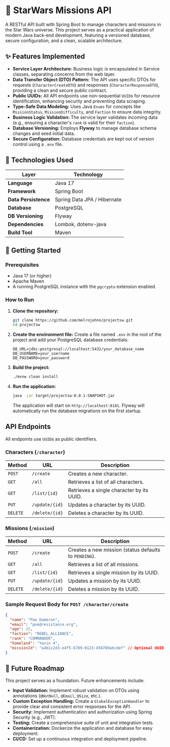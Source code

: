 # 🌌 StarWars Missions API

A RESTful API built with Spring Boot to manage characters and missions in the Star Wars universe. This project serves as a practical application of modern Java back-end development, featuring a versioned database, secure configuration, and a clean, scalable architecture.

## ✨ Features Implemented

-   **Service Layer Architecture:** Business logic is encapsulated in Service classes, separating concerns from the web layer.
-   **Data Transfer Object (DTO) Pattern:** The API uses specific DTOs for requests (`CharacterCreateDTO`) and responses (`CharacterResponseDTO`), providing a clean and secure public contract.
-   **Public UUIDs:** All API endpoints use non-sequential `UUID`s for resource identification, enhancing security and preventing data scraping.
-   **Type-Safe Data Modeling:** Uses Java `Enums` for concepts like `MissionStatus`, `MissionDifficulty`, and `Faction` to ensure data integrity.
-   **Business Logic Validation:** The service layer validates incoming data (e.g., ensuring a character's `rank` is valid for their `faction`).
-   **Database Versioning:** Employs **Flyway** to manage database schema changes and seed initial data.
-   **Secure Configuration:** Database credentials are kept out of version control using a `.env` file.

## 🚀 Technologies Used

| Layer                | Technology                               |
| -------------------- | ---------------------------------------- |
| **Language**         | Java 17                                  |
| **Framework**        | Spring Boot                              |
| **Data Persistence** | Spring Data JPA / Hibernate              |
| **Database**         | PostgreSQL                               |
| **DB Versioning**    | Flyway                                   |
| **Dependencies**     | Lombok, dotenv-java                      |
| **Build Tool**       | Maven                                    |

## 🏁 Getting Started

### Prerequisites

-   Java 17 (or higher)
-   Apache Maven
-   A running PostgreSQL instance with the `pgcrypto` extension enabled.

### How to Run

1.  **Clone the repository:**
    ```sh
    git clone https://github.com/melrojohnn/projectsw.git
    cd projectsw
    ```

2.  **Create the environment file:**
    Create a file named `.env` in the root of the project and add your PostgreSQL database credentials:
    ```env
    DB_URL=jdbc:postgresql://localhost:5432/your_database_name
    DB_USERNAME=your_username
    DB_PASSWORD=your_password
    ```

3.  **Build the project:**
    ```sh
    ./mvnw clean install
    ```

4.  **Run the application:**
    ```sh
    java -jar target/projectsw-0.0.1-SNAPSHOT.jar
    ```
    The application will start on `http://localhost:8181`. Flyway will automatically run the database migrations on the first startup.

## API Endpoints

All endpoints use `UUID`s as public identifiers.

### Characters (`/character`)

| Method | URL                | Description                               |
| ------ | ------------------ | ----------------------------------------- |
| `POST` | `/create`          | Creates a new character.                  |
| `GET`  | `/all`             | Retrieves a list of all characters.       |
| `GET`  | `/list/{id}`       | Retrieves a single character by its UUID. |
| `PUT`  | `/update/{id}`     | Updates a character by its UUID.          |
| `DELETE`| `/delete/{id}`    | Deletes a character by its UUID.          |

### Missions (`/mission`)

| Method | URL                | Description                               |
| ------ | ------------------ | ----------------------------------------- |
| `POST` | `/create`          | Creates a new mission (status defaults to `PENDING`). |
| `GET`  | `/all`             | Retrieves a list of all missions.         |
| `GET`  | `/list/{id}`       | Retrieves a single mission by its UUID.   |
| `PUT`  | `/update/{id}`     | Updates a mission by its UUID.            |
| `DELETE`| `/delete/{id}`    | Deletes a mission by its UUID.            |

### Sample Request Body for `POST /character/create`

```json
{
  "name": "Poe Dameron",
  "email": "poe@resistance.org",
  "age": 32,
  "faction": "REBEL_ALLIANCE",
  "rank": "COMMANDER",
  "homeland": "Yavin 4",
  "missionId": "a4b1c2d3-e4f5-6789-0123-456789abcdef" // Optional UUID of the mission
}
```

## 🎯 Future Roadmap

This project serves as a foundation. Future enhancements include:

-   **Input Validation:** Implement robust validation on DTOs using annotations (`@NotNull`, `@Email`, `@Size`, etc.).
-   **Custom Exception Handling:** Create a `GlobalExceptionHandler` to provide clear and consistent error responses for the API.
-   **Security:** Implement authentication and authorization using Spring Security (e.g., JWT).
-   **Testing:** Create a comprehensive suite of unit and integration tests.
-   **Containerization:** Dockerize the application and database for easy deployment.
-   **CI/CD:** Set up a continuous integration and deployment pipeline.
